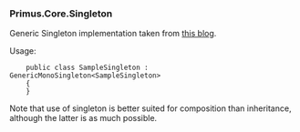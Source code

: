 ### Primus.Core.Singleton
Generic Singleton implementation taken from [this blog](http://www.unitygeek.com/unity_c_singleton/).

Usage:

        public class SampleSingleton : GenericMonoSingleton<SampleSingleton>
        {
        }

Note that use of singleton is better suited for composition than inheritance, although the latter is as much possible.